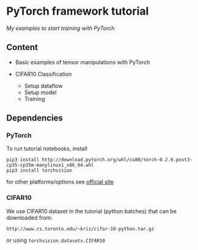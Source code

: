 # PyTorch framework tutorial

*My examples to start training with PyTorch*

## Content

- Basic examples of tensor manipulations with PyTorch

- CIFAR10 Classification 
    - Setup dataflow
    - Setup model
    - Training
   


## Dependencies

### PyTorch
To run tutorial notebooks, install 
```
pip3 install http://download.pytorch.org/whl/cu80/torch-0.2.0.post3-cp35-cp35m-manylinux1_x86_64.whl
pip3 install torchvision
```
for other platforms/options see [official site](pytorch.org)


### CIFAR10

We use CIFAR10 dataset in the tutorial (python batches) that can be downloaded from:
```
http://www.cs.toronto.edu/~kriz/cifar-10-python.tar.gz
```
or using `torchvision.datasets.CIFAR10`

